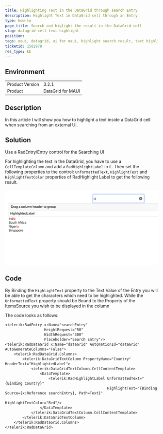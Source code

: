 ```yaml
---
title: Highlighting Text in the DataGrid through search Entry
description: Highlight Text in DataGrid cell through an Entry
type: how-to
page_title: Search and higlight the result in the DataGrid cell
slug: datagrid-cell-text-highlight
position: 
tags: maui, datagrid, ui for maui, highlight search result, text highlight
ticketid: 1582978
res_type: kb
---
```


## Environment
<table>
	<tbody>
		<tr>
			<td>Product Version</td>
			<td>3.2.1</td>
		</tr>
		<tr>
			<td>Product</td>
			<td>DataGrid for MAUI</td>
		</tr>
	</tbody>
</table>


## Description

In this article I will show you how to highlight a text inside a DataGrid cell when searching from an external UI.

## Solution

Use a RadEntry/Entry control for the Searching UI

For highlighting the text in the DataGrid, you have to use a `CellTemplateColumn` and add a `RadHighlightLabel` in it. Then set the following properties to the control: `UnformattedText`, `HighlightText` and `HighlightTextColor` properties of RadHighlight Label to get the following result.

![DataGrid Highlighted Text](images/highlightedtext.png)

## Code

By Binding the `HighlightText` property to the Text Value of the Entry you will be able to get the characters which need to be highlighted. While the `UnformattedText` property should be Bound to the Property of the ItemsSource you wish to be displayed in the column

The code looks as follows:

```XAML
<telerik:RadEntry x:Name="searchEntry"
				  HeightRequest="50"
				  WidthRequest="300"
				  Placeholder="Search Entry"/>
<telerik:RadDataGrid x:Name="dataGrid" AutomationId="dataGrid" AutoGenerateColumns="False">
	<telerik:RadDataGrid.Columns>
		<telerik:DataGridTextColumn PropertyName="Country" HeaderText="HighlightedLabel">
			<telerik:DataGridTextColumn.CellContentTemplate>
				<DataTemplate>
					<telerik:RadHighlightLabel UnformattedText="{Binding Country}"
											   HighlightText="{Binding Source={x:Reference searchEntry}, Path=Text}"
											   HighlightTextColor="Red"/>
				</DataTemplate>
			</telerik:DataGridTextColumn.CellContentTemplate>
		</telerik:DataGridTextColumn>
	</telerik:RadDataGrid.Columns>
</telerik:RadDataGrid>
```